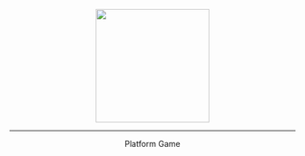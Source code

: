 <p align="center">
  <img src="imgs/logo.png" width="200">
</p>

-------
<p align="center">
  Platform Game
</p>
